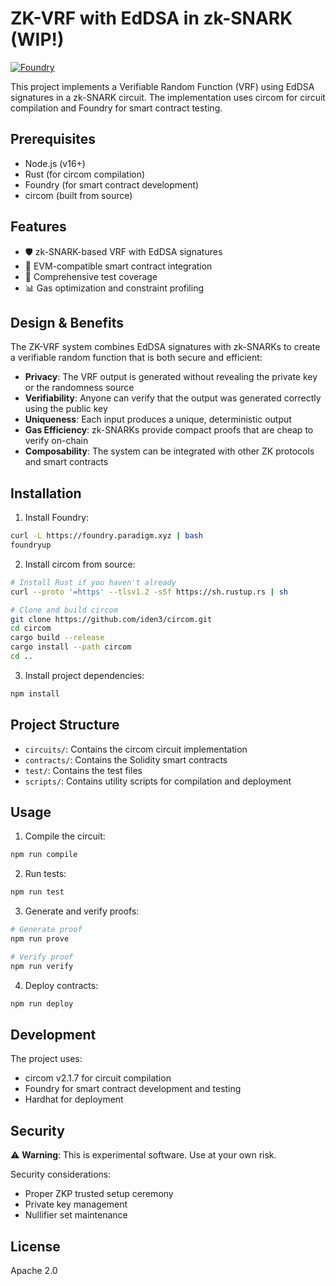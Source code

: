 # ZK-VRF with EdDSA in zk-SNARK (WIP!)


[![Foundry](https://img.shields.io/badge/Built%20with-Foundry-FF6943.svg)](https://getfoundry.sh)

This project implements a Verifiable Random Function (VRF) using EdDSA signatures in a zk-SNARK circuit. The implementation uses circom for circuit compilation and Foundry for smart contract testing.

## Prerequisites

- Node.js (v16+)
- Rust (for circom compilation)
- Foundry (for smart contract development)
- circom (built from source)

## Features

- 🛡️ zk-SNARK-based VRF with EdDSA signatures
- 🔗 EVM-compatible smart contract integration
- 🧪 Comprehensive test coverage
- 📊 Gas optimization and constraint profiling

## Design & Benefits

The ZK-VRF system combines EdDSA signatures with zk-SNARKs to create a verifiable random function that is both secure and efficient:

- **Privacy**: The VRF output is generated without revealing the private key or the randomness source
- **Verifiability**: Anyone can verify that the output was generated correctly using the public key
- **Uniqueness**: Each input produces a unique, deterministic output
- **Gas Efficiency**: zk-SNARKs provide compact proofs that are cheap to verify on-chain
- **Composability**: The system can be integrated with other ZK protocols and smart contracts

## Installation

1. Install Foundry:
```bash
curl -L https://foundry.paradigm.xyz | bash
foundryup
```

2. Install circom from source:
```bash
# Install Rust if you haven't already
curl --proto '=https' --tlsv1.2 -sSf https://sh.rustup.rs | sh

# Clone and build circom
git clone https://github.com/iden3/circom.git
cd circom
cargo build --release
cargo install --path circom
cd ..
```

3. Install project dependencies:
```bash
npm install
```

## Project Structure

- `circuits/`: Contains the circom circuit implementation
- `contracts/`: Contains the Solidity smart contracts
- `test/`: Contains the test files
- `scripts/`: Contains utility scripts for compilation and deployment

## Usage

1. Compile the circuit:
```bash
npm run compile
```

2. Run tests:
```bash
npm run test
```

3. Generate and verify proofs:
```bash
# Generate proof
npm run prove

# Verify proof
npm run verify
```

4. Deploy contracts:
```bash
npm run deploy
```

## Development

The project uses:
- circom v2.1.7 for circuit compilation
- Foundry for smart contract development and testing
- Hardhat for deployment

## Security

⚠️ **Warning**: This is experimental software. Use at your own risk. 

Security considerations:
- Proper ZKP trusted setup ceremony
- Private key management
- Nullifier set maintenance

## License

Apache 2.0 
